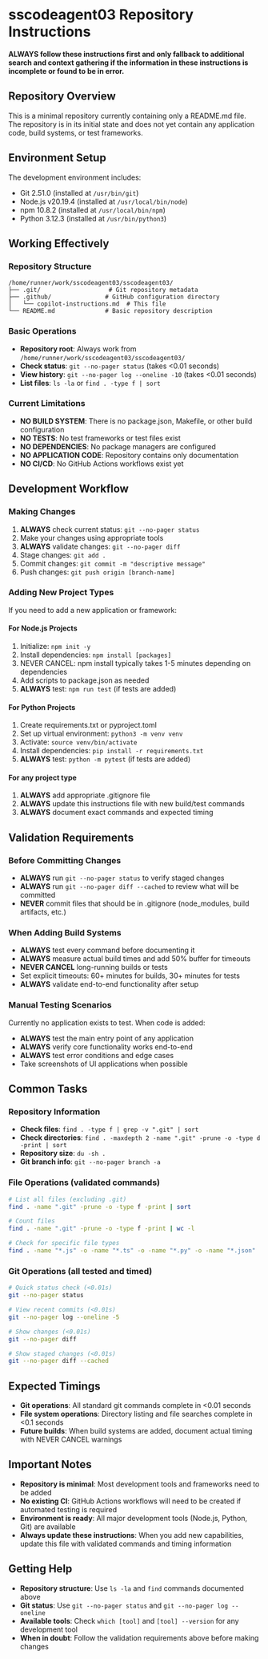 # sscodeagent03 Repository Instructions

**ALWAYS follow these instructions first and only fallback to additional search and context gathering if the information in these instructions is incomplete or found to be in error.**

## Repository Overview
This is a minimal repository currently containing only a README.md file. The repository is in its initial state and does not yet contain any application code, build systems, or test frameworks.

## Environment Setup
The development environment includes:
- Git 2.51.0 (installed at `/usr/bin/git`)
- Node.js v20.19.4 (installed at `/usr/local/bin/node`)
- npm 10.8.2 (installed at `/usr/local/bin/npm`)
- Python 3.12.3 (installed at `/usr/bin/python3`)

## Working Effectively

### Repository Structure
```
/home/runner/work/sscodeagent03/sscodeagent03/
├── .git/                   # Git repository metadata
├── .github/               # GitHub configuration directory
│   └── copilot-instructions.md  # This file
└── README.md              # Basic repository description
```

### Basic Operations
- **Repository root**: Always work from `/home/runner/work/sscodeagent03/sscodeagent03/`
- **Check status**: `git --no-pager status` (takes <0.01 seconds)
- **View history**: `git --no-pager log --oneline -10` (takes <0.01 seconds)
- **List files**: `ls -la` or `find . -type f | sort`

### Current Limitations
- **NO BUILD SYSTEM**: There is no package.json, Makefile, or other build configuration
- **NO TESTS**: No test frameworks or test files exist
- **NO DEPENDENCIES**: No package managers are configured
- **NO APPLICATION CODE**: Repository contains only documentation
- **NO CI/CD**: No GitHub Actions workflows exist yet

## Development Workflow

### Making Changes
1. **ALWAYS** check current status: `git --no-pager status`
2. Make your changes using appropriate tools
3. **ALWAYS** validate changes: `git --no-pager diff`
4. Stage changes: `git add .`
5. Commit changes: `git commit -m "descriptive message"`
6. Push changes: `git push origin [branch-name]`

### Adding New Project Types
If you need to add a new application or framework:

#### For Node.js Projects
1. Initialize: `npm init -y`
2. Install dependencies: `npm install [packages]`
3. NEVER CANCEL: npm install typically takes 1-5 minutes depending on dependencies
4. Add scripts to package.json as needed
5. **ALWAYS** test: `npm run test` (if tests are added)

#### For Python Projects
1. Create requirements.txt or pyproject.toml
2. Set up virtual environment: `python3 -m venv venv`
3. Activate: `source venv/bin/activate`
4. Install dependencies: `pip install -r requirements.txt`
5. **ALWAYS** test: `python -m pytest` (if tests are added)

#### For any project type
1. **ALWAYS** add appropriate .gitignore file
2. **ALWAYS** update this instructions file with new build/test commands
3. **ALWAYS** document exact commands and expected timing

## Validation Requirements

### Before Committing Changes
- **ALWAYS** run `git --no-pager status` to verify staged changes
- **ALWAYS** run `git --no-pager diff --cached` to review what will be committed
- **NEVER** commit files that should be in .gitignore (node_modules, build artifacts, etc.)

### When Adding Build Systems
- **ALWAYS** test every command before documenting it
- **ALWAYS** measure actual build times and add 50% buffer for timeouts
- **NEVER CANCEL** long-running builds or tests
- Set explicit timeouts: 60+ minutes for builds, 30+ minutes for tests
- **ALWAYS** validate end-to-end functionality after setup

### Manual Testing Scenarios
Currently no application exists to test. When code is added:
- **ALWAYS** test the main entry point of any application
- **ALWAYS** verify core functionality works end-to-end
- **ALWAYS** test error conditions and edge cases
- Take screenshots of UI applications when possible

## Common Tasks

### Repository Information
- **Check files**: `find . -type f | grep -v ".git" | sort`
- **Check directories**: `find . -maxdepth 2 -name ".git" -prune -o -type d -print | sort`
- **Repository size**: `du -sh .`
- **Git branch info**: `git --no-pager branch -a`

### File Operations (validated commands)
```bash
# List all files (excluding .git)
find . -name ".git" -prune -o -type f -print | sort

# Count files
find . -name ".git" -prune -o -type f -print | wc -l

# Check for specific file types
find . -name "*.js" -o -name "*.ts" -o -name "*.py" -o -name "*.json"
```

### Git Operations (all tested and timed)
```bash
# Quick status check (<0.01s)
git --no-pager status

# View recent commits (<0.01s)
git --no-pager log --oneline -5

# Show changes (<0.01s)
git --no-pager diff

# Show staged changes (<0.01s)
git --no-pager diff --cached
```

## Expected Timings
- **Git operations**: All standard git commands complete in <0.01 seconds
- **File system operations**: Directory listing and file searches complete in <0.1 seconds
- **Future builds**: When build systems are added, document actual timing with NEVER CANCEL warnings

## Important Notes
- **Repository is minimal**: Most development tools and frameworks need to be added
- **No existing CI**: GitHub Actions workflows will need to be created if automated testing is required
- **Environment is ready**: All major development tools (Node.js, Python, Git) are available
- **Always update these instructions**: When you add new capabilities, update this file with validated commands and timing information

## Getting Help
- **Repository structure**: Use `ls -la` and `find` commands documented above
- **Git status**: Use `git --no-pager status` and `git --no-pager log --oneline`
- **Available tools**: Check `which [tool]` and `[tool] --version` for any development tool
- **When in doubt**: Follow the validation requirements above before making changes